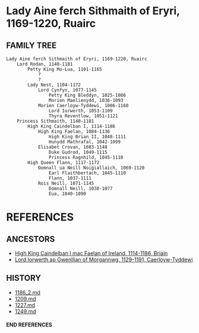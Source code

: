 # Lady Aine ferch Sithmaith of Eryri, 1169-1220, Ruairc

## FAMILY TREE 
```
Lady Aine ferch Sithmaith of Eryri, 1169-1220, Ruairc
	Lord Rodan, 1140-1181
		Petty King Mo-Lua, 1101-1165
			?
			?
		Lady Nest, 1104-1172
			Lord Cynfyn, 1077-1145
				Petty King Bleddyn, 1025-1086
				Morien Maelienydd, 1036-1093
			Morien Caerloyw-Tyddewi, 1086-1160
				Lord Iorwerth, 1053-1109
				Thyra Reventlow, 1051-1121
	Princess Sithmaith, 1140-1181
		High King Caindelban I, 1114-1186
			High King Faelan, 1084-1136
				High King Brian II, 1048-1111
				Hunydd Mathrafal, 1042-1099
			Elisabet Crovan, 1083-1148
				Duke Gudrod, 1049-1115
				Princess Ragnhild, 1045-1110	
		High Queen Flann, 1117-1172
			Domnall ua Neill Noigiallaich, 1069-1120
				Earl Flaithbertach, 1045-1110
				Flann, 1037-1111
			Rois Neill, 1071-1145
				Domnall Neill, 1030-1077
				Eua, 1040-1090
```


# REFERENCES

## ANCESTORS
* [High King Caindelban I mac Faelan of Ireland, 1114-1186, Briain](caindelban_i_mac_faelan_1114.md)
* [Lord Iorwerth ap Gwenllian of Morgannwg, 1129-1191, Caerloyw-Tyddewi](iorwerth_ap_gwenllian_1129.md)

## HISTORY
* [1186_2.md](../h/1186_2.md)
* [1209.md](../h/1209.md)
* [1227.md](../h/1227.md)
* [1249.md](../h/1249.md)
#### END REFERENCES